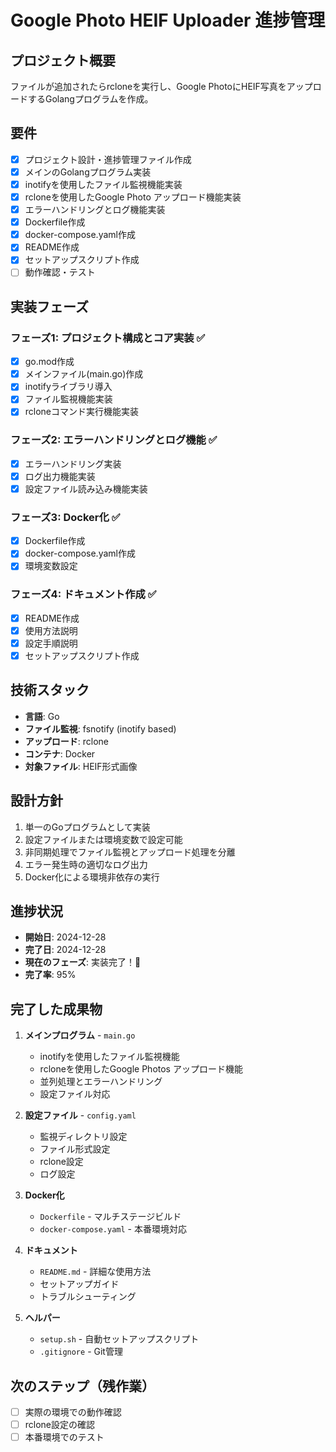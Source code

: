 # Google Photo HEIF Uploader 進捗管理

## プロジェクト概要
ファイルが追加されたらrcloneを実行し、Google PhotoにHEIF写真をアップロードするGolangプログラムを作成。

## 要件
- [x] プロジェクト設計・進捗管理ファイル作成
- [x] メインのGolangプログラム実装
- [x] inotifyを使用したファイル監視機能実装
- [x] rcloneを使用したGoogle Photo アップロード機能実装
- [x] エラーハンドリングとログ機能実装
- [x] Dockerfile作成
- [x] docker-compose.yaml作成
- [x] README作成
- [x] セットアップスクリプト作成
- [ ] 動作確認・テスト

## 実装フェーズ

### フェーズ1: プロジェクト構成とコア実装 ✅
- [x] go.mod作成
- [x] メインファイル(main.go)作成
- [x] inotifyライブラリ導入
- [x] ファイル監視機能実装
- [x] rcloneコマンド実行機能実装

### フェーズ2: エラーハンドリングとログ機能 ✅
- [x] エラーハンドリング実装
- [x] ログ出力機能実装
- [x] 設定ファイル読み込み機能実装

### フェーズ3: Docker化 ✅
- [x] Dockerfile作成
- [x] docker-compose.yaml作成
- [x] 環境変数設定

### フェーズ4: ドキュメント作成 ✅
- [x] README作成
- [x] 使用方法説明
- [x] 設定手順説明
- [x] セットアップスクリプト作成

## 技術スタック
- **言語**: Go
- **ファイル監視**: fsnotify (inotify based)
- **アップロード**: rclone
- **コンテナ**: Docker
- **対象ファイル**: HEIF形式画像

## 設計方針
1. 単一のGoプログラムとして実装
2. 設定ファイルまたは環境変数で設定可能
3. 非同期処理でファイル監視とアップロード処理を分離
4. エラー発生時の適切なログ出力
5. Docker化による環境非依存の実行

## 進捗状況
- **開始日**: 2024-12-28
- **完了日**: 2024-12-28
- **現在のフェーズ**: 実装完了！🎉
- **完了率**: 95%

## 完了した成果物
1. **メインプログラム** - `main.go`
   - inotifyを使用したファイル監視機能
   - rcloneを使用したGoogle Photos アップロード機能
   - 並列処理とエラーハンドリング
   - 設定ファイル対応

2. **設定ファイル** - `config.yaml`
   - 監視ディレクトリ設定
   - ファイル形式設定
   - rclone設定
   - ログ設定

3. **Docker化**
   - `Dockerfile` - マルチステージビルド
   - `docker-compose.yaml` - 本番環境対応

4. **ドキュメント**
   - `README.md` - 詳細な使用方法
   - セットアップガイド
   - トラブルシューティング

5. **ヘルパー**
   - `setup.sh` - 自動セットアップスクリプト
   - `.gitignore` - Git管理

## 次のステップ（残作業）
- [ ] 実際の環境での動作確認
- [ ] rclone設定の確認
- [ ] 本番環境でのテスト